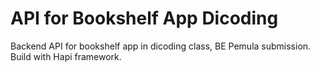 # API for Bookshelf App Dicoding

Backend API for bookshelf app in dicoding class, BE Pemula submission. Build with Hapi framework. 
